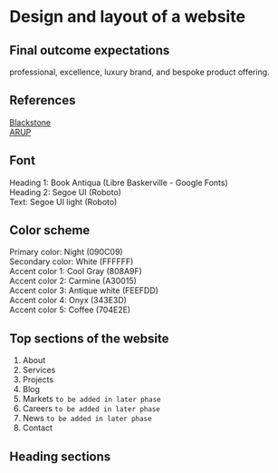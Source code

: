 # Design and layout of a website
## Final outcome expectations
professional, excellence, luxury brand, and bespoke product offering.
## References
[Blackstone](https://www.blackstone.com/) <br>
[ARUP](https://www.arup.com/)
## Font
Heading 1: Book Antiqua (Libre Baskerville - Google Fonts) <br>
Heading 2: Segoe UI (Roboto) <br>
Text: Segoe UI light (Roboto)
## Color scheme
Primary color: Night (090C09) <br>
Secondary color: White (FFFFFF) <br>
Accent color 1: Cool Gray (808A9F) <br>
Accent color 2: Carmine (A30015) <br>
Accent color 3: Antique white (FEEFDD) <br>
Accent color 4: Onyx (343E3D) <br>
Accent color 5: Coffee (704E2E) <br>
## Top sections of the website
1. About
2. Services
3. Projects
4. Blog
5. Markets `to be added in later phase`
6. Careers `to be added in later phase`
7. News `to be added in later phase`
8. Contact
## Heading sections
